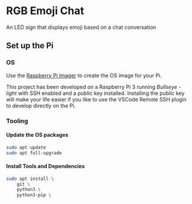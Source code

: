 # RGB Emoji Chat
An LED sign that displays emoji based on a chat conversation

## Set up the Pi

### OS

Use the [Raspberry Pi Imager](https://www.raspberrypi.com/software/) to create the OS image for your Pi.

This project has been developed on a Raspberry Pi 3 running *Bullseye - light* with SSH enabled and a public key installed. Installing the public key will make your life easier if you like to use the VSCode Remote SSH plugin to develop directly on the Pi.

### Tooling

#### Update the OS packages

```bash
sudo apt update
sudo apt full-upgrade
```

#### Install Tools and Dependencies

```bash
sudo apt install \
    git \
    python3 \
    python3-pip \
```
